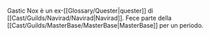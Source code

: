 Gastic Nox è un ex-[[Glossary/Quester|quester]] di [[Cast/Guilds/Navirad/Navirad|Navirad]]. Fece parte della [[Cast/Guilds/MasterBase/MasterBase|MasterBase]] per un periodo.